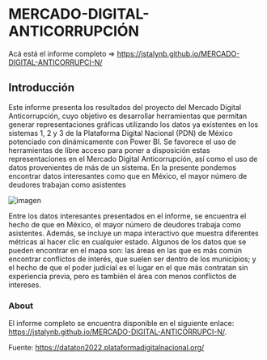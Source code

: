 # MERCADO-DIGITAL-ANTICORRUPCIÓN 

Acá está el informe completo => https://jstalynb.github.io/MERCADO-DIGITAL-ANTICORRUPCI-N/

## Introducción
 
Este informe presenta los resultados del proyecto del Mercado Digital Anticorrupción, cuyo objetivo es desarrollar herramientas que permitan generar representaciones gráficas utilizando los datos ya existentes en los sistemas 1, 2 y 3 de la Plataforma Digital Nacional (PDN) de México potenciado con dinámicamente con Power BI. Se favorece el uso de herramientas de libre acceso para poner a disposición estas representaciones en el Mercado Digital Anticorrupción, así como el uso de datos provenientes de más de un sistema.
En la presente pondemos encontrar datos interesantes como que en México, el mayor número de deudores trabajan como asistentes 

![imagen](https://user-images.githubusercontent.com/105129458/217661315-e923c812-8fff-4a53-9cfd-f297650ac95f.png)

Entre los datos interesantes presentados en el informe, se encuentra el hecho de que en México, el mayor número de deudores trabaja como asistentes. Además, se incluye un mapa interactivo que muestra diferentes métricas al hacer clic en cualquier estado. Algunos de los datos que se pueden encontrar en el mapa son: las áreas en las que es más común encontrar conflictos de interés, que suelen ser dentro de los municipios; y el hecho de que el poder judicial es el lugar en el que más contratan sin experiencia previa, pero es también el área con menos conflictos de intereses.

### About

El informe completo se encuentra disponible en el siguiente enlace: https://jstalynb.github.io/MERCADO-DIGITAL-ANTICORRUPCI-N/.

Fuente: https://dataton2022.plataformadigitalnacional.org/
